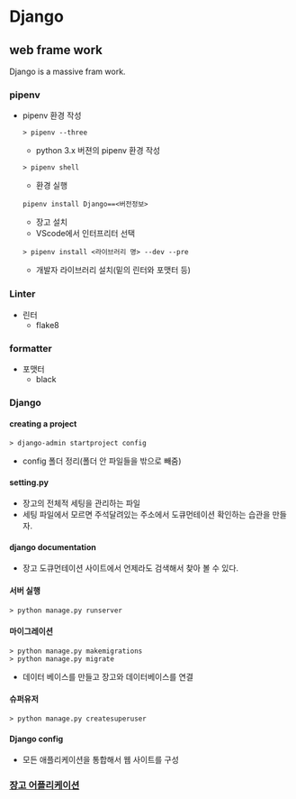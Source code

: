 # Django

## web frame work

Django is a massive fram work.

### pipenv

- pipenv 환경 작성

  ```
  > pipenv --three
  ```

  - python 3.x 버젼의 pipenv 환경 작성

  ```
  > pipenv shell
  ```

  - 환경 실행

  ```
  pipenv install Django==<버전정보>
  ```

  - 장고 설치
  - VScode에서 인터프리터 선택

  ```
  > pipenv install <라이브러리 명> --dev --pre
  ```

  - 개발자 라이브러리 설치(밑의 린터와 포맷터 등)

### Linter

- 린터
  - flake8

### formatter

- 포맷터
  - black

### Django

#### creating a project

```
> django-admin startproject config
```

- config 폴더 정리(폴더 안 파일들을 밖으로 빼줌)

#### setting.py

- 장고의 전체적 세팅을 관리하는 파일
- 세팅 파일에서 모르면 주석달려있는 주소에서 도큐먼테이션 확인하는 습관을 만들자.

#### django documentation

- 장고 도큐먼테이션 사이트에서 언제라도 검색해서 찾아 볼 수 있다.

#### 서버 실행

```
> python manage.py runserver
```

#### 마이그레이션

```
> python manage.py makemigrations
> python manage.py migrate
```

- 데이터 베이스를 만들고 장고와 데이터베이스를 연결

#### 슈퍼유저

```
> python manage.py createsuperuser
```

#### Django config

- 모든 애플리케이션을 통합해서 웹 사이트를 구성

### [장고 어플리케이션](./apps.md)
